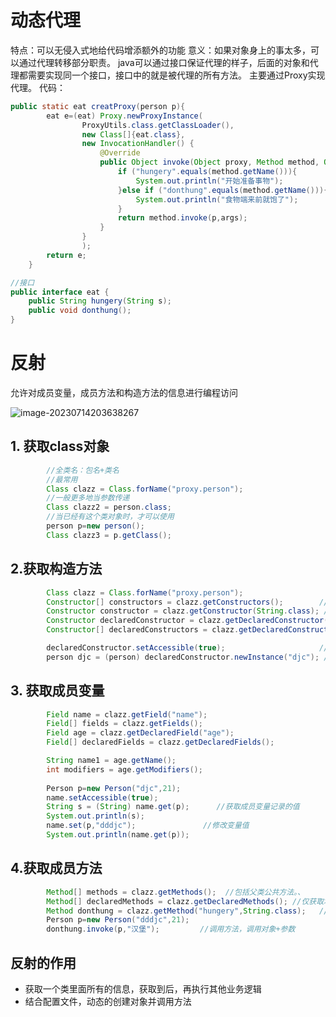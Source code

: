 # 动态代理
特点：可以无侵入式地给代码增添额外的功能
意义：如果对象身上的事太多，可以通过代理转移部分职责。
java可以通过接口保证代理的样子，后面的对象和代理都需要实现同一个接口，接口中的就是被代理的所有方法。
主要通过Proxy实现代理。
代码：
```java
public static eat creatProxy(person p){
        eat e=(eat) Proxy.newProxyInstance(
                ProxyUtils.class.getClassLoader(),
                new Class[]{eat.class},
                new InvocationHandler() {
                    @Override
                    public Object invoke(Object proxy, Method method, Object[] args) throws Throwable {
                        if ("hungery".equals(method.getName())){
                            System.out.println("开始准备事物");
                        }else if ("donthung".equals(method.getName())){
                            System.out.println("食物端来前就饱了");
                        }
                        return method.invoke(p,args);
                    }
                }
                );
        return e;
    }

//接口
public interface eat {
    public String hungery(String s);
    public void donthung();
}

```
# 反射

允许对成员变量，成员方法和构造方法的信息进行编程访问

![image-20230714203638267](https://cdn.jsdelivr.net/gh/mydy930657303/djcPicture@master/202307142036347.png)

## 1. 获取class对象

```java
        //全类名：包名+类名
        //最常用
        Class clazz = Class.forName("proxy.person");
        //一般更多地当参数传递
        Class clazz2 = person.class;
        //当已经有这个类对象时，才可以使用
        person p=new person();
        Class clazz3 = p.getClass();

```

## 2.获取构造方法

```java
        Class clazz = Class.forName("proxy.person");
        Constructor[] constructors = clazz.getConstructors();        //获取共有类构造函数
        Constructor constructor = clazz.getConstructor(String.class); //根据产生获取构造函数
        Constructor declaredConstructor = clazz.getDeclaredConstructor(); //根据参数获取包括私有构造
        Constructor[] declaredConstructors = clazz.getDeclaredConstructors(); //获取所有构造

        declaredConstructor.setAccessible(true);                     //临时把私有构造转化为公有
        person djc = (person) declaredConstructor.newInstance("djc"); //使用构造函数
```

##  3. 获取成员变量

```java
 		Field name = clazz.getField("name");
        Field[] fields = clazz.getFields();
        Field age = clazz.getDeclaredField("age");
        Field[] declaredFields = clazz.getDeclaredFields();

        String name1 = age.getName();
        int modifiers = age.getModifiers();
        
        Person p=new Person("djc",21);
        name.setAccessible(true);
        String s = (String) name.get(p);      //获取成员变量记录的值
        System.out.println(s);
        name.set(p,"dddjc");               //修改变量值
        System.out.println(name.get(p));
```

## 4.获取成员方法

```java
        Method[] methods = clazz.getMethods();  //包括父类公共方法。、
        Method[] declaredMethods = clazz.getDeclaredMethods(); //仅获取本类私有公有方法
        Method donthung = clazz.getMethod("hungery",String.class);   //方法名+参数
        Person p=new Person("dddjc",21);
        donthung.invoke(p,"汉堡");         //调用方法，调用对象+参数
```

## 反射的作用

- 获取一个类里面所有的信息，获取到后，再执行其他业务逻辑
- 结合配置文件，动态的创建对象并调用方法



